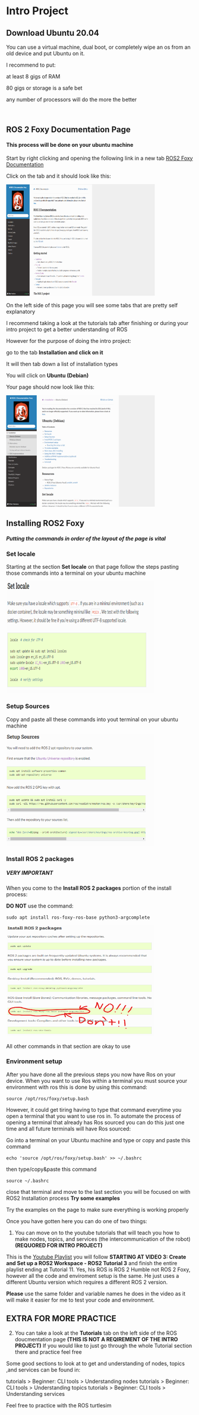 # Intro Project
## Download Ubuntu 20.04
You can use a virtual machine, dual boot, or completely wipe an os from an old device and put Ubuntu on it.

I recommend to put:

at least 8 gigs of RAM

80 gigs or storage is a safe bet

any number of processors will do the more the better

<br>

## ROS 2 Foxy Documentation Page
#### This process will be done on your ubuntu machine
Start by right clicking and opening the following link in a new tab [ROS2 Foxy Documentation](https://docs.ros.org/en/foxy/index.html)

Click on the tab and it should look like this:

<img src="images/Ros2_foxy_doc.png" width="400" height="300">

On the left side of this page you will see some tabs that are pretty self explanatory

I recommend taking a look at the tutorials tab after finishing or during your intro project to get a better understanding of ROS

However for the purpose of doing the intro project:

go to the tab **Installation and click on it**

It will then tab down a list of installation types

You will click on **Ubuntu (Debian)**

Your page should now look like this:

<img src="images/Ubuntu_debian.png" width="400" height="300">


## Installing ROS2 Foxy

##### Putting the commands in order of the layout of the page is vital

### Set locale
Starting at the section **Set locale** on that page follow the steps pasting those commands into a terminal on your ubuntu machine

<img src="images/Set_locale.png" width="400" height="300">

### Setup Sources
Copy and paste all these commands into yout terminal on your ubuntu machine

<img src="images/Setup_sources.png" width="400" height="300">

### Install ROS 2 packages
##### VERY IMPORTANT
When you come to the **Install ROS 2 packages** portion of the install process:

**DO NOT** use the command:
```
sudo apt install ros-foxy-ros-base python3-argcomplete
```

<img src="images/Install_ros2_pkgs.png" width="400" height="300">

All other commands in that section are okay to use

### Environment setup
After you have done all the previous steps you now have Ros on your device.
When you want to use Ros within a terminal you must source your environment with ros this is done by using this command:
```
source /opt/ros/foxy/setup.bash
```
However, it could get tiring having to type that command everytime you open a terminal that you want to use ros in. To automate the process of opening a terminal that already has Ros sourced you can do this just one time and all future terminals will have Ros sourced:

Go into a terminal on your Ubuntu machine and type or copy and paste this command

```
echo 'source /opt/ros/foxy/setup.bash' >> ~/.bashrc
```
then type/copy&paste this command

```
source ~/.bashrc
```
close that terminal and move to the last section you will be focused on with ROS2 Installation process **Try some examples**

Try the examples on the page to make sure everything is working properly

Once you have gotten here you can do one of two things:


1. You can move on to the youtube tutorials that will teach you how to make nodes, topics, and services (the intercommunication of the robot) **(REQUORED FOR INTRO PROJECT)**

This is the [Youtube Playlist](https://www.youtube.com/playlist?list=PLLSegLrePWgJudpPUof4-nVFHGkB62Izy) you will follow **STARTING AT VIDEO 3: Create and Set up a ROS2 Workspace - ROS2 Tutorial 3** and finish the entire playlist ending at Tutorial 11.
Yes, his ROS is ROS 2 Humble not ROS 2 Foxy, however all the code and enviroment setup is the same. He just uses a different Ubuntu version which requires a different ROS 2 version.

**Please** use the same folder and variable names he does in the video as it will make it easier for me to test your code and environment.




## EXTRA FOR MORE PRACTICE
2. You can take a look at the **Tutorials** tab on the left side of the ROS doucmentation page **(THIS IS NOT A REQIREMENT OF THE INTRO PROJECT)**
If you would like to just go through the whole Tutorial section there and practice feel free

Some good sections to look at to get and understanding of nodes, topics ,and services can be found in:

tutorials > Beginner: CLI tools > Understanding nodes
tutorials > Beginner: CLI tools > Understanding topics
tutorials > Beginner: CLI tools > Understanding services

Feel free to practice with the ROS turtlesim 
   




